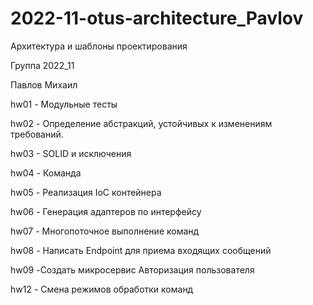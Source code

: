#  2022-11-otus-architecture_Pavlov

Архитектура и шаблоны проектирования

Группа 2022_11

Павлов Михаил

hw01 - Модульные тесты

hw02 -  Определение абстракций, устойчивых к изменениям требований.

hw03 - SOLID и исключения

hw04 - Команда

hw05 - Реализация IoC контейнера

hw06 - Генерация адаптеров по интерфейсу

hw07 - Многопоточное выполнение команд

hw08 - Написать Endpoint для приема входящих сообщений

hw09 -Создать микросервис Авторизация пользователя

hw12 - Смена режимов обработки команд
